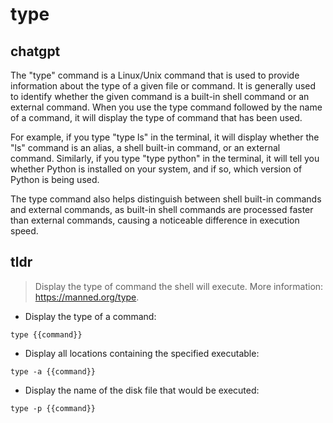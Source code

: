 # type 
## chatgpt 
The "type" command is a Linux/Unix command that is used to provide information about the type of a given file or command. It is generally used to identify whether the given command is a built-in shell command or an external command. When you use the type command followed by the name of a command, it will display the type of command that has been used.

For example, if you type "type ls" in the terminal, it will display whether the "ls" command is an alias, a shell built-in command, or an external command. Similarly, if you type "type python" in the terminal, it will tell you whether Python is installed on your system, and if so, which version of Python is being used.

The type command also helps distinguish between shell built-in commands and external commands, as built-in shell commands are processed faster than external commands, causing a noticeable difference in execution speed. 

## tldr 
 
> Display the type of command the shell will execute.
> More information: <https://manned.org/type>.

- Display the type of a command:

`type {{command}}`

- Display all locations containing the specified executable:

`type -a {{command}}`

- Display the name of the disk file that would be executed:

`type -p {{command}}`
